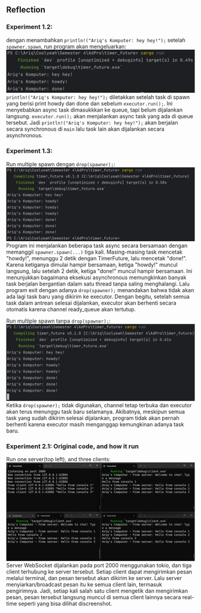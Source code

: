 ## Reflection
### Experiment 1.2:
dengan menambahkan `println!("Ariq's Komputer: hey hey!");` setelah `spawner.spawn`, run program akan mengeluarkan:
![img.png](timer_future/images/img.png)
`println!("Ariq's Komputer: hey hey!");` diletakkan setelah task di spawn yang berisi print howdy dan done dan sebelum `executor.run();`. Ini menyebabkan async task dimasukkkan ke queue, tapi belum dijalankan langsung. `executor.run();` akan menjalankan async task yang ada di queue tersebut. Jadi `println!("Ariq's Komputer: hey hey!");` akan berjalan secara synchronous di `main` lalu task lain akan dijalankan secara asynchronous.

### Experiment 1.3:
Run multiple spawn dengan `drop(spawner);`:
![img0.png](timer_future/images/img0.png)
Program ini menjalankan beberapa task async secara bersamaan dengan memanggil `spawner.spawn(...)` tiga kali. Masing-masing task mencetak "howdy!", menunggu 2 detik dengan TimerFuture, lalu mencetak "done!". Karena ketiganya dimulai hampir bersamaan, ketiga "howdy!" muncul langsung, lalu setelah 2 detik, ketiga "done!" muncul hampir bersamaan. Ini menunjukkan bagaimana eksekusi asynchronous memungkinkan banyak task berjalan bergantian dalam satu thread tanpa saling menghalangi. Lalu program exit dengan adanya `drop(spawner);` menandakan bahwa tidak akan ada lagi task baru yang dikirim ke executor. Dengan begitu, setelah semua task dalam antrean selesai dijalankan, executor akan berhenti secara otomatis karena channel ready_queue akan tertutup. 

Run multiple spawn tanpa `drop(spawner);`:
![img1.png](timer_future/images/img1.png)
Ketika `drop(spawner);` tidak digunakan, channel tetap terbuka dan executor akan terus menunggu task baru selamanya. Akibatnya, meskipun semua task yang sudah dikirim selesai dijalankan, program tidak akan pernah berhenti karena executor masih menganggap kemungkinan adanya task baru.

### Experiment 2.1: Original code, and how it run
Run one server(top left), and three clients:
![img.png](chat-async/images/img.png)
Server WebSocket dijalankan pada port 2000 menggunakan tokio, dan tiga client terhubung ke server tersebut. Setiap client dapat mengirimkan pesan melalui terminal, dan pesan tersebut akan dikirim ke server. Lalu server menyiarkan/broadcast pesan itu ke semua client lain, termasuk pengirimnya. Jadi, setiap kali salah satu client mengetik dan mengirimkan pesan, pesan tersebut langsung muncul di semua client lainnya secara real-time seperti yang bisa dilihat discreenshot.



